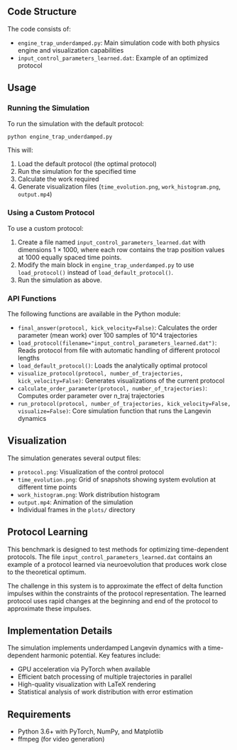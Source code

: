## Code Structure

The code consists of:
- `engine_trap_underdamped.py`: Main simulation code with both physics engine and visualization capabilities
- `input_control_parameters_learned.dat`: Example of an optimized protocol

## Usage

### Running the Simulation

To run the simulation with the default protocol:

```bash
python engine_trap_underdamped.py
```

This will:
1. Load the default protocol (the optimal protocol)
2. Run the simulation for the specified time
3. Calculate the work required
4. Generate visualization files (`time_evolution.png`, `work_histogram.png`, `output.mp4`)

### Using a Custom Protocol

To use a custom protocol:
1. Create a file named `input_control_parameters_learned.dat` with dimensions $1 \times 1000$, where each row contains the trap position values at 1000 equally spaced time points.
2. Modify the main block in `engine_trap_underdamped.py` to use `load_protocol()` instead of `load_default_protocol()`.
3. Run the simulation as above.

### API Functions

The following functions are available in the Python module:

- `final_answer(protocol, kick_velocity=False)`: Calculates the order parameter (mean work) over 100 samples of 10^4 trajectories
- `load_protocol(filename="input_control_parameters_learned.dat")`: Reads protocol from file with automatic handling of different protocol lengths
- `load_default_protocol()`: Loads the analytically optimal protocol
- `visualize_protocol(protocol, number_of_trajectories, kick_velocity=False)`: Generates visualizations of the current protocol
- `calculate_order_parameter(protocol, number_of_trajectories)`: Computes order parameter over n_traj trajectories
- `run_protocol(protocol, number_of_trajectories, kick_velocity=False, visualize=False)`: Core simulation function that runs the Langevin dynamics

## Visualization

The simulation generates several output files:

- `protocol.png`: Visualization of the control protocol
- `time_evolution.png`: Grid of snapshots showing system evolution at different time points
- `work_histogram.png`: Work distribution histogram
- `output.mp4`: Animation of the simulation
- Individual frames in the `plots/` directory

## Protocol Learning

This benchmark is designed to test methods for optimizing time-dependent protocols. The file `input_control_parameters_learned.dat` contains an example of a protocol learned via neuroevolution that produces work close to the theoretical optimum.

The challenge in this system is to approximate the effect of delta function impulses within the constraints of the protocol representation. The learned protocol uses rapid changes at the beginning and end of the protocol to approximate these impulses.

## Implementation Details

The simulation implements underdamped Langevin dynamics with a time-dependent harmonic potential. Key features include:

- GPU acceleration via PyTorch when available
- Efficient batch processing of multiple trajectories in parallel
- High-quality visualization with LaTeX rendering
- Statistical analysis of work distribution with error estimation

## Requirements

- Python 3.6+ with PyTorch, NumPy, and Matplotlib
- ffmpeg (for video generation)